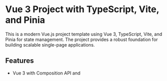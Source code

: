 
# Vue 3 Project with TypeScript, Vite, and Pinia

This is a modern Vue.js project template using Vue 3, TypeScript, Vite, and Pinia for state management. The project provides a robust foundation for building scalable single-page applications.

## Features

- Vue 3 with Composition API and <script setup>
- Type safety using TypeScript
- Fast development with Vite
- State management with Pinia
- Vue Router for navigation
- SFC (Single File Components) support

## Prerequisites

- Node.js (version 16 or higher)
- npm or yarn package manager

## Installation

1. Clone the repository:
   ```bash
   git clone git@gitlab.com:damar-glh/project-test-damar-galih.git
   cd project-test-damar-galih
   ```

2. Install dependencies:
   ```bash
   npm install
   # or
   yarn install
   ```

3. Run the development server:
   ```bash
   npm run dev
   # or
   yarn dev
   ```

4. Build for production:
   ```bash
   npm run build
   # or
   yarn build
   ```

## Project Structure

```
src/
├── assets/            # Static assets
├── components/        # Reusable Vue components
├── views/             # Page views
├── router/            # Vue Router configuration
├── stores/            # Pinia stores
├── App.vue            # Root component
└── main.ts            # App entry point
```

## License

This project is licensed under the MIT License.